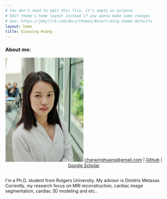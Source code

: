 ```yaml
---
# You don't need to edit this file, it's empty on purpose.
# Edit theme's home layout instead if you wanna make some changes
# See: https://jekyllrb.com/docs/themes/#overriding-theme-defaults
layout: home
title: Qiaoying Huang
---
```

### About me:

<p align="center">
  <img src="/assets/qiaoying.jpg" alt="Qiaoying" title="Photo" width="250">
  <a href="charwinghuang@gmail.com">charwinghuang@gmail.com</a> |
  <a href="https://github.com/charwing10">Github</a> |
  <a href="https://scholar.google.com/citations?hl=en&user=6u-go5UAAAAJ&view_op=list_works">Google Scholar</a>
  <br><br> 
</p>

I'm a Ph.D. student from Rutgers University. My advisor is Dimitris Metaxas. Currently, my research focus on MRI reconstruction, cardiac image segmentation, cardiac 3D modeling and etc..


